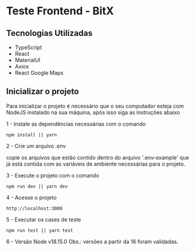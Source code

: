 # Teste Frontend - BitX

## Tecnologias Utilizadas

- TypeScript
- React
- MaterialUI
- Axios
- React Google Maps

## Inicializar o projeto

Para inicializar o projeto é necessário que o seu computador esteja com NodeJS instalado na sua máquina, após isso siga as instruções abaixo

1 - Instale as dependências necessárias com o comando

```
npm install || yarn
```

2 - Crie um arquivo .env

copie os arquivos que estão contido dentro do arquivo '.env-example' que já está contida com as variáveis de ambiente necessárias para o projeto.

3 - Execute o projeto com o comando

```
npm run dev || yarn dev
```

4 - Acesse o projeto

```
http://localhost:3000
```

5 - Executar os cases de teste

```
npm run test || yarn test
```

6 - Versão Node
v18.15.0
Obs.: versões a partir da 16 foram validadas.
